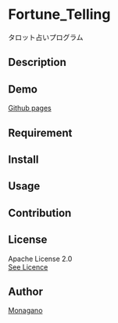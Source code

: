 Fortune_Telling
====

タロット占いプログラム

## Description

## Demo
[Github pages](https://monagano.github.io/Fortune_Telling/shuffle.html)
## Requirement

## Install

## Usage

## Contribution

## License
Apache License 2.0  
[See Licence](https://github.com/Monagano/Fortune_Telling/blob/master/LICENSE)

## Author
[Monagano](https://github.com/Monagano)

